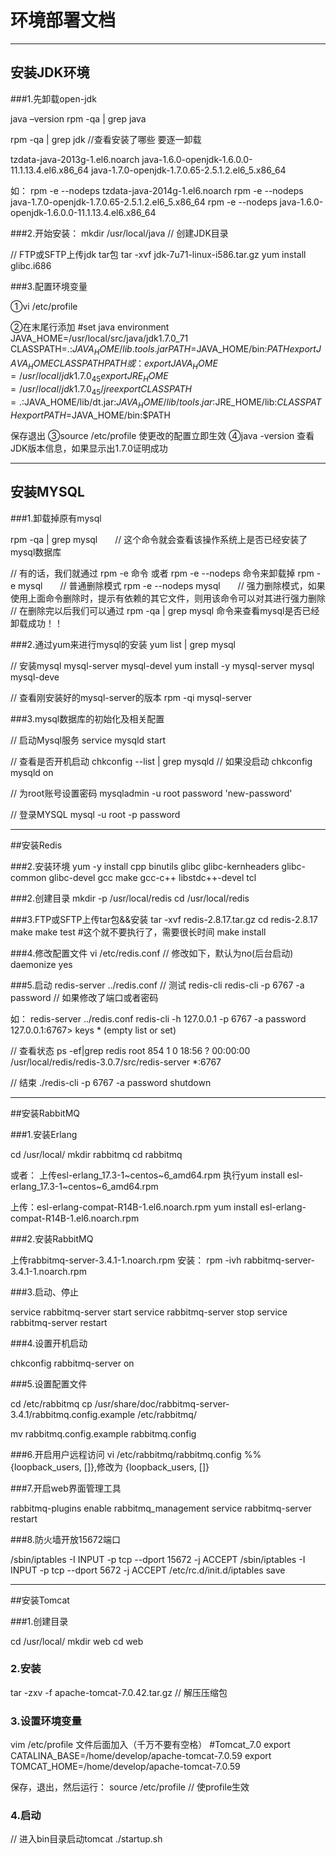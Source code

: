 # 环境部署文档
---

## 安装JDK环境

###1.先卸载open-jdk

java –version
rpm -qa | grep java

rpm -qa | grep jdk //查看安装了哪些 要逐一卸载

tzdata-java-2013g-1.el6.noarch
java-1.6.0-openjdk-1.6.0.0-11.1.13.4.el6.x86_64
java-1.7.0-openjdk-1.7.0.65-2.5.1.2.el6_5.x86_64

如：
rpm -e --nodeps tzdata-java-2014g-1.el6.noarch
rpm -e --nodeps java-1.7.0-openjdk-1.7.0.65-2.5.1.2.el6_5.x86_64
rpm -e --nodeps java-1.6.0-openjdk-1.6.0.0-11.1.13.4.el6.x86_64

###2.开始安装：
mkdir /usr/local/java // 创建JDK目录

// FTP或SFTP上传jdk tar包
tar -xvf jdk-7u71-linux-i586.tar.gz
yum install glibc.i686
  
###3.配置环境变量

①vi /etc/profile
 
②在末尾行添加
       #set java environment
       JAVA_HOME=/usr/local/src/java/jdk1.7.0_71
       CLASSPATH=.:$JAVA_HOME/lib.tools.jar
       PATH=$JAVA_HOME/bin:$PATH
       export JAVA_HOME CLASSPATH PATH
或：
export JAVA_HOME=/usr/local/jdk1.7.0_45
export JRE_HOME=/usr/local/jdk1.7.0_45/jre
export CLASSPATH=.:$JAVA_HOME/lib/dt.jar:$JAVA_HOME/lib/tools.jar:$JRE_HOME/lib:$CLASSPATH
export PATH=$JAVA_HOME/bin:$PATH

保存退出
③source /etc/profile  使更改的配置立即生效
④java -version  查看JDK版本信息，如果显示出1.7.0证明成功

---

## 安装MYSQL

###1.卸载掉原有mysql

rpm -qa | grep mysql　　// 这个命令就会查看该操作系统上是否已经安装了mysql数据库

// 有的话，我们就通过 rpm -e 命令 或者 rpm -e --nodeps 命令来卸载掉
rpm -e mysql　　// 普通删除模式
rpm -e --nodeps mysql　　// 强力删除模式，如果使用上面命令删除时，提示有依赖的其它文件，则用该命令可以对其进行强力删除
// 在删除完以后我们可以通过 rpm -qa | grep mysql 命令来查看mysql是否已经卸载成功！！

###2.通过yum来进行mysql的安装
yum list | grep mysql

// 安装mysql mysql-server mysql-devel
yum install -y mysql-server mysql mysql-deve

// 查看刚安装好的mysql-server的版本
rpm -qi mysql-server

###3.mysql数据库的初始化及相关配置

// 启动Mysql服务
service mysqld start

// 查看是否开机启动
chkconfig --list | grep mysqld
// 如果没启动
chkconfig mysqld on

// 为root账号设置密码
mysqladmin -u root password 'new-password'

// 登录MYSQL
mysql -u root -p password

---

##安装Redis

###2.安装环境
yum -y install cpp binutils glibc glibc-kernheaders glibc-common glibc-devel gcc make gcc-c++ libstdc++-devel tcl

###2.创建目录
mkdir -p /usr/local/redis
cd /usr/local/redis

###3.FTP或SFTP上传tar包&&安装
tar -xvf redis-2.8.17.tar.gz
cd redis-2.8.17
make
make test #这个就不要执行了，需要很长时间
make install

###4.修改配置文件
vi /etc/redis.conf
// 修改如下，默认为no(后台启动)
daemonize yes

###5.启动
redis-server ../redis.conf
// 测试
redis-cli
redis-cli -p 6767 -a password // 如果修改了端口或者密码

如：
redis-server ../redis.conf 
redis-cli -h 127.0.0.1 -p 6767 -a password
127.0.0.1:6767> keys *
(empty list or set)

// 查看状态
ps -ef|grep redis
root       854     1  0 18:56 ?        00:00:00 /usr/local/redis/redis-3.0.7/src/redis-server *:6767   

// 结束
./redis-cli -p 6767 -a password shutdown

---

##安装RabbitMQ

###1.安装Erlang

cd /usr/local/
mkdir rabbitmq
cd rabbitmq

或者：
上传esl-erlang_17.3-1~centos~6_amd64.rpm
执行yum install esl-erlang_17.3-1~centos~6_amd64.rpm
 
上传：esl-erlang-compat-R14B-1.el6.noarch.rpm
yum install esl-erlang-compat-R14B-1.el6.noarch.rpm

###2.安装RabbitMQ

上传rabbitmq-server-3.4.1-1.noarch.rpm
安装：
rpm -ivh rabbitmq-server-3.4.1-1.noarch.rpm

###3.启动、停止

service rabbitmq-server start
service rabbitmq-server stop
service rabbitmq-server restart

###4.设置开机启动

chkconfig rabbitmq-server on

###5.设置配置文件

cd /etc/rabbitmq
cp /usr/share/doc/rabbitmq-server-3.4.1/rabbitmq.config.example /etc/rabbitmq/

mv rabbitmq.config.example rabbitmq.config

###6.开启用户远程访问
vi /etc/rabbitmq/rabbitmq.config
%%{loopback_users, []},修改为 {loopback_users, []}

###7.开启web界面管理工具

rabbitmq-plugins enable rabbitmq_management
service rabbitmq-server restart

###8.防火墙开放15672端口

/sbin/iptables -I INPUT -p tcp --dport 15672 -j ACCEPT
/sbin/iptables -I INPUT -p tcp --dport 5672 -j ACCEPT
/etc/rc.d/init.d/iptables save

---

##安装Tomcat

###1.创建目录

cd /usr/local/
mkdir web
cd web

### 2.安装
tar -zxv -f apache-tomcat-7.0.42.tar.gz // 解压压缩包

### 3.设置环境变量
vim /etc/profile  文件后面加入（千万不要有空格）
#Tomcat_7.0
export CATALINA_BASE=/home/develop/apache-tomcat-7.0.59
export TOMCAT_HOME=/home/develop/apache-tomcat-7.0.59


保存，退出，然后运行：
source /etc/profile // 使profile生效

### 4.启动
// 进入bin目录启动tomcat
./startup.sh
